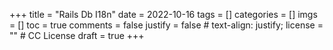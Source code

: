 +++
title = "Rails Db I18n"
date = 2022-10-16
tags = []
categories = []
imgs = []
toc = true
comments = false
justify = false  # text-align: justify;
license = ""  # CC License
draft = true
+++

